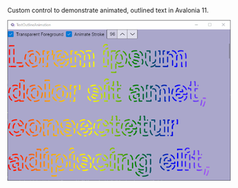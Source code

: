 Custom control to demonstrate animated, outlined text in Avalonia 11.

![Outline](Assets/demoScreenCapture.gif)
